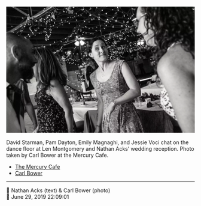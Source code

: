 ![David Starman, Pam Dayton, Emily Magnaghi, and Jessie Starman Voci chat](assets/5078a8fef3a2e9af98aa25287033be13.webp)

David Starman, Pam Dayton, Emily Magnaghi, and Jessie Voci chat on the dance floor at Len Montgomery and Nathan Acks’ wedding reception. Photo taken by Carl Bower at the Mercury Cafe.

* [The Mercury Cafe](http://mercurycafe.com)
* [Carl Bower](https://carlbowerphotos.com)

- - - -

<span aria-hidden="true">👥</span> Nathan Acks (text) & Carl Bower (photo)  
<span aria-hidden="true">📅</span> June 29, 2019 22:09:01
